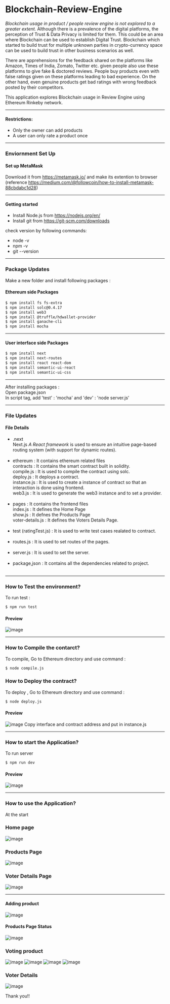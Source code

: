 # Blockchain-Review-Engine
*Blockchain usage in product / people review engine is not explored to a greater extent.* Although there is a prevalence of the digital platforms, the perception of Trust & Data Privacy is limited for them. This could be an area where Blockchain can be used to establish Digital Trust. Blockchain which started to build trust for multiple unknown parties in crypto-currency space can be used to build trust in other business scenarios as well. 

There are apprehensions for the feedback shared on the platforms like Amazon, Times of India, Zomato, Twitter etc. given people also use these platforms to give fake & doctored reviews. People buy products even with false ratings given on these platforms leading to bad experience. On the other hand, even genuine products get bad ratings with wrong feedback posted by their competitors. 

This application explores Blockchain usage in Review Engine using Ethereum Rinkeby network. 

***
#### Restrictions:
  - Only the owner can add products
  - A user can only rate a product once
*** 
### Enviornment Set Up

#### Set up MetaMask
Download it from https://metamask.io/ and make its extention to browser  (reference https://medium.com/@followcoin/how-to-install-metamask-88cbdabc1d28)
***
#### Getting started

- Install Node.js from https://nodejs.org/en/
- Install git from https://git-scm.com/downloads

check version by following commands:
- node -v
- npm -v
- git --version
***
### Package Updates
Make a new folder and install following packages :
#### Ethereum side Packages
``` sh
$ npm install fs fs-extra
$ npm install solc@0.4.17
$ npm install web3
$ npm install @truffle/hdwallet-provider
$ npm install ganache-cli
$ npm install mocha
```
***
#### User interface side Packages
```sh
$ npm install next
$ npm install next-routes
$ npm install react react-dom
$ npm install semantic-ui-react
$ npm install semantic-ui-css
```
***
After installing packages : <br/>Open package.json <br/> In script tag, add 'test' : 'mocha' and 'dev' : 'node server.js'<br/>
***
### File Updates
#### File Details
- .next <br/>
Next.js *A React framework* is used to ensure an intuitive page-based routing system (with support for dynamic routes). <br/> <br/>
- ethereum : It contains ethereum related files <br/>
contracts : It contains the smart contract built in solidity. <br/>
compile.js : It is used to compile the contract using solc.<br/>
deploy.js : It deploys a contract.<br/>
instance.js : It is used to create a instance of contract so that an interaction is done using frontend.<br/>
web3.js : It is used to generate the web3 instance and to set a provider.<br/> <br/>
- pages : It contains the frontend files<br/>
index.js : It defines the Home Page <br/>
show.js : It defnes the Products Page <br/>
voter-details.js : It defines the Voters Details Page. <br/> <br/>
- test (ratingTest.js) : It is used to write test cases realated to contract. <br/> <br/>
- routes.js : It is used to set routes of the pages.<br/> <br/>
- server.js : It is used to set the server. <br/> <br/>
- package,json : It contains all the dependencies related to project. <br/> <br/>
***
### How to Test the environment?
To run test :
```sh
$ npm run test
```
#### Preview
![image](https://user-images.githubusercontent.com/45670997/87297355-e8e4ec00-c525-11ea-909f-84bfc9ec671c.png)
***
### How to Compile the contarct?
To compile, Go to Ethereum directory and use command :
```sh
$ node compile.js
```
### How to Deploy the contract?
To deploy , Go to Ethereum directory and use command :
```sh
$ node deploy.js
```
#### Preview
![image](https://user-images.githubusercontent.com/45670997/87298242-7d9c1980-c527-11ea-9e88-4238001597f6.png)
Copy interface and contract address and put in instance.js
***
### How to start the Application?
To run server
```sh
$ npm run dev
```
#### Preview
![image](https://user-images.githubusercontent.com/45670997/87298711-41b58400-c528-11ea-8b69-c93edcbcb233.png)
***
### How to use the Application?
At the start
### Home page
![image](https://user-images.githubusercontent.com/45670997/87299133-12ebdd80-c529-11ea-8577-742553f79184.png)

### Products Page
![image](https://user-images.githubusercontent.com/45670997/87301132-a7a40a80-c52c-11ea-9a5e-d73e199e73ff.png)

###  Voter Details Page
![image](https://user-images.githubusercontent.com/45670997/87301187-bd193480-c52c-11ea-9b18-d4c6d3814e7e.png)
***
#### Adding product
![image](https://user-images.githubusercontent.com/45670997/87301983-28173b00-c52e-11ea-8314-f60f5b998939.png)

#### Products Page Status
![image](https://user-images.githubusercontent.com/45670997/87302222-9e1ba200-c52e-11ea-94e2-2b301643e583.png)

### Voting product
![image](https://user-images.githubusercontent.com/45670997/87302375-e76bf180-c52e-11ea-8220-e8ded20f596b.png)
![image](https://user-images.githubusercontent.com/45670997/87302546-32860480-c52f-11ea-9439-759c23fa7293.png)
![image](https://user-images.githubusercontent.com/45670997/87302610-53e6f080-c52f-11ea-8ff1-31be7f93c58e.png)
![image](https://user-images.githubusercontent.com/45670997/87302641-682aed80-c52f-11ea-92a0-660c8f3c06d4.png)

### Voter Details
![image](https://user-images.githubusercontent.com/45670997/87302718-8a247000-c52f-11ea-8aff-18737e12fb80.png)

Thank you!!
